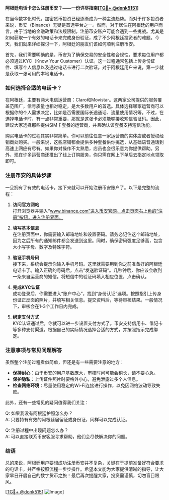 **阿根廷电话卡怎么注册币安？——一份详尽指南[[TG💪+ @donk5151](https://t.me/s/donk5151)]**

在当今数字化时代，加密货币投资已经逐渐成为一种主流趋势。而对于许多投资者来说，币安（Binance）无疑是首选平台之一。然而，对于居住在阿根廷的用户而言，由于当地的金融政策和法规限制，注册币安账户可能会遇到一些挑战。尤其是如何获取一个有效的电话卡来完成身份验证，成了不少阿根廷投资者的难题。今天，我们就来详细探讨一下，阿根廷的朋友们该如何顺利注册币安。

首先，我们需要明确的是，币安为了确保交易的安全性和合规性，要求每位用户都必须通过KYC（Know Your Customer）认证。这一过程通常包括上传身份证件、填写个人信息以及通过电话卡进行二次验证。对于阿根廷用户来说，第一步就是获取一张可用的本地电话卡。

### 如何选择合适的电话卡？

在阿根廷，主要有两大电信运营商：Claro和Movistar。这两家公司提供的服务覆盖范围广，信号质量也相对稳定，是大多数用户的首选。具体选择哪家运营商可以根据你的个人需求决定，比如是否需要国际长途通话、流量使用情况等。不过，在选择电话卡时，有一点非常重要，那就是这张卡必须能够接收短信验证码。因此，建议大家选择那些提供SIM卡套餐的运营商，并且确认该套餐支持短信功能。

购买电话卡的过程其实非常简单。你可以前往任意一家运营商的实体店或者授权经销商处购买。一般来说，这些店铺都会提供多种套餐供你挑选，从基础语音通话到高速上网应有尽有。如果你对操作不太熟悉，店员也会很乐意为你提供帮助。另外，现在许多运营商还推出了线上订购服务，你只需在网上下单后去指定地点领取即可。

### 注册币安的具体步骤

一旦拥有了有效的电话卡，接下来就可以开始注册币安账户了。以下是完整的流程：

1. **访问官方网站**  
   打开浏览器并输入“www.binance.com”进入币安官网。点击页面右上角的“注册”按钮，进入注册界面。

2. **填写基本信息**  
   在注册页面中，你需要输入邮箱地址和设置密码。请务必记住这个邮箱地址，因为之后所有的通知邮件都会发送到这里。同时，确保密码强度足够高，包含大小写字母、数字及特殊字符。

3. **验证手机号码**  
   接下来，系统会提示你输入手机号码。这里就需要用到你之前准备好的阿根廷电话卡了。输入正确的号码后，点击“发送验证码”。几秒钟后，你应该会收到一条来自运营商的短信。将短信中的验证码填入相应位置，点击确认。

4. **完成KYC认证**  
   成功登录后，你需要进入“账户中心”，找到“身份认证”选项。按照指引上传身份证正反面的照片，并填写相关信息。提交资料后，等待审核结果。一般情况下，审核会在1-3个工作日内完成。

5. **绑定支付方式**  
   KYC认证通过后，你就可以进一步设置支付方式了。币安支持信用卡、借记卡等多种支付渠道。根据自己的实际情况选择合适的方式，并按照指示完成绑定。

### 注意事项与常见问题解答

虽然整个注册过程看似简单，但还是有一些需要注意的地方：

- **保持耐心**：由于币安的用户基数庞大，审核时间可能会稍长，请不要心急。
- **保护隐私**：上传证件照片时要格外小心，避免泄露过多个人信息。
- **检查网络环境**：尽量使用稳定的Wi-Fi连接进行操作，以免因网络波动导致失败。

此外，还有一些常见的疑问值得我们关注：

Q: 如果我没有阿根廷护照怎么办？  
A: 只要持有有效的阿根廷居留证或身份证，同样可以完成认证。

Q: 注册过程中出现问题怎么办？  
A: 可以直接联系币安客服寻求帮助，他们会尽快解决你的问题。

### 结语

总的来说，阿根廷用户要想成功注册币安并不复杂，关键在于提前准备好符合要求的电话卡，并严格按照流程一步步操作。希望本文能为大家提供清晰的指导，让大家早日开启自己的数字货币之旅！最后再次提醒大家，投资需谨慎，切勿盲目跟风。

[[TG💪+ @donk5151](https://t.me/s/donk5151) ![Image](https://i.postimg.cc/rwNCRYN7/Snipaste-2025-04-30-17-27-05.png)]